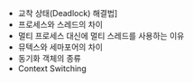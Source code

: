 * 교착 상태(Deadlock) 해결법]
* 프로세스와 스레드의 차이
* 멀티 프로세스 대신에 멀티 스레드를 사용하는 이유
* 뮤텍스와 세마포어의 차이
* 동기화 객체의 종류
* Context Switching
